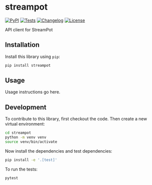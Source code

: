 # streampot

[![PyPI](https://img.shields.io/pypi/v/streampot.svg)](https://pypi.org/project/streampot/)
[![Tests](https://github.com/streampot/streampot/actions/workflows/test.yml/badge.svg)](https://github.com/streampot/streampot/actions/workflows/test.yml)
[![Changelog](https://img.shields.io/github/v/release/streampot/streampot?include_prereleases&label=changelog)](https://github.com/streampot/streampot/releases)
[![License](https://img.shields.io/badge/license-Apache%202.0-blue.svg)](https://github.com/streampot/streampot/blob/main/LICENSE)

API client for StreamPot

## Installation

Install this library using `pip`:
```bash
pip install streampot
```
## Usage

Usage instructions go here.

## Development

To contribute to this library, first checkout the code. Then create a new virtual environment:
```bash
cd streampot
python -m venv venv
source venv/bin/activate
```
Now install the dependencies and test dependencies:
```bash
pip install -e '.[test]'
```
To run the tests:
```bash
pytest
```
